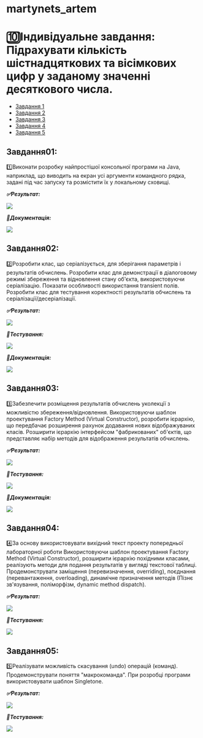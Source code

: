# martynets_artem
# 🔟Індивідуальне завдання: Підрахувати кількість шістнадцяткових та вісімкових цифр у заданому значенні десяткового числа.  
+ [Завдання 1](#Завдання01)
+ [Завдання 2](#Завдання02)
+ [Завдання 3](#Завдання03)
+ [Завдання 4](#Завдання04)
+ [Завдання 5](#Завдання05)
## Завдання01:
1️⃣Виконати розробку найпростішої консольної програми на Java, наприклад, що виводить на екран усі аргументи командного рядка, задані під час запуску та розмістити їх у локальному сховищі. 

***✅Результат:***

![](https://github.com/Articso/martynets_artem/blob/master/Task01/image/screen1.png)

***📃Документація:***

![](https://github.com/Articso/martynets_artem/blob/master/Task01/image/screen2.png)


## Завдання02:  
2️⃣Розробити клас, що серіалізується, для зберігання параметрів і результатів обчислень. Розробити клас для демонстрації в діалоговому режимі збереження та
відновлення стану об'єкта, використовуючи серіалізацію. Показати особливості використання transient полів. Розробити клас для тестування коректності результатів обчислень та серіалізації/десеріалізації.

***✅Результат:***

![](https://github.com/Articso/martynets_artem/blob/master/Task02/image/screen1.png)

***🔨Тестування:***

![](https://github.com/Articso/martynets_artem/blob/master/Task02/image/screen2.png)

***📃Документація:***

![](https://github.com/Articso/martynets_artem/blob/master/Task02/image/screen3.png)


## Завдання03:  
3️⃣Забезпечити розміщення результатів обчислень уколекції з можливістю збереження/відновлення. Використовуючи шаблон проектування Factory Method (Virtual Constructor), розробити ієрархію, що передбачає розширення рахунок додавання нових відображуваних класів. Розширити ієрархію інтерфейсом "фабрикованих" об'єктів, що представляє набір методів для відображення результатів обчислень.

***✅Результат:***

![](https://github.com/Articso/martynets_artem/blob/master/Task03/image/screen1.png)

***🔨Тестування:***

![](https://github.com/Articso/martynets_artem/blob/master/Task03/image/screen2.png)

***📃Документація:***

![](https://github.com/Articso/martynets_artem/blob/master/Task03/image/screen3.png)


## Завдання04:  
4️⃣За основу використовувати вихідний текст проекту попередньої лабораторної роботи Використовуючи шаблон проектування Factory Method (Virtual Constructor), розширити ієрархію похідними класами, реалізують методи для подання результатів у вигляді текстової таблиці. Продемонструвати заміщення (перевизначення, overriding), поєднання (перевантаження, overloading), динамічне призначення методів (Пізнє зв'язування, поліморфізм, dynamic method dispatch).

***✅Результат:***

![](https://github.com/Articso/martynets_artem/blob/master/Task04/image/screen1.png)

***🔨Тестування:***

![](https://github.com/Articso/martynets_artem/blob/master/Task04/image/screen2.png)


## Завдання05:  
5️⃣Реалізувати можливість скасування (undo) операцій (команд). Продемонструвати поняття "макрокоманда". При розробці програми використовувати шаблон Singletone.

***✅Результат:***

![](https://github.com/Articso/martynets_artem/blob/master/Task05/image/screen1.png)

***🔨Тестування:***

![](https://github.com/Articso/martynets_artem/blob/master/Task05/image/screen2.png)
